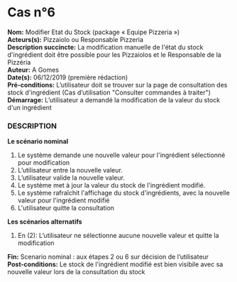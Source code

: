 # Cas  n°6

**Nom:** Modifier Etat du Stock (package « Equipe Pizzeria »)<br>
**Acteurs(s):** Pizzaiolo ou Responsable Pizzeria<br>
**Description succincte:** La modification manuelle de l'état du stock d'ingrédient doit être possible pour les Pizzaiolos et le Responsable de la Pizzéria<br>
**Auteur:** A Gomes<br>
**Date(s):** 06/12/2019 (première rédaction)<br>
**Pré-conditions:** L’utilisateur doit se trouver sur la page de consultation des stock d'ingrédient (Cas d’utilisation "Consulter commandes à traiter")<br>
**Démarrage:** L’utilisateur a demandé la modification de la valeur du stock d'un ingrédient<br>

### **DESCRIPTION**

**Le scénario nominal**<br>
1.	Le système demande une nouvelle valeur pour l'ingrédient sélectionné pour modification
2.	L’utilisateur entre la nouvelle valeur.
3.	L’utilisateur valide la nouvelle valeur.
4.	Le système met à jour la valeur du stock de l'ingrédient modifié.
5.	Le système rafraîchit l'affichage du stock d'ingrédients, avec la nouvelle valeur pour l'ingrédient modifié
6.	L'utilisateur quitte la consultation

**Les scénarios alternatifs**<br>
1.  En (2): L’utilisateur ne sélectionne aucune nouvelle valeur et quitte la modification

**Fin:** Scenario nominal : aux étapes 2 ou 6 sur décision de l’utilisateur<br>
**Post-conditions:** Le  stock de l'ingrédient modifié est bien visibile avec sa nouvelle valeur lors de la consultation du stock